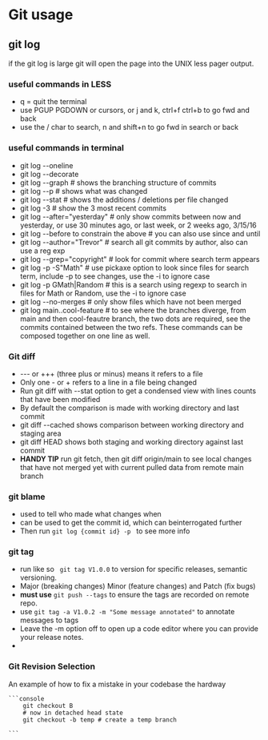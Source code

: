# Git usage

## git log
if the git log is large git will open the page into the UNIX less pager output.

### useful commands in LESS
- q = quit the terminal
- use PGUP PGDOWN or cursors, or j and k, ctrl+f ctrl+b to go fwd and back
- use the / char to search, n and shift+n to go fwd in search or back

### useful commands in terminal 
- git log --oneline
- git log --decorate
- git log --graph # shows the branching structure of commits
- git log --p # shows what was changed
- git log --stat # shows the additions / deletions per file changed
- git log -3 # show the 3 most recent commits
- git log --after="yesterday" # only show commits between now and yesterday, or use 30 minutes ago, or last week, or 2 weeks ago, 3/15/16
- git log --before to constrain the above # you can also use since and until 
- git log --author="Trevor" # search all git commits by author, also can use a reg exp 
- git log --grep="copyright"  # look for commit where search term appears
- git log -p -S"Math"  # use pickaxe option to look since files for search term, include -p to see changes, use the -i to ignore case
- git log -p GMath\|Random # this is a search using regexp to search in files for Math or Random, use the -i to ignore case
- git log --no-merges # only show files which have not been merged
- git log main..cool-feature # to see where the branches diverge, from main and then cool-feautre branch, the two dots are required, see the commits contained between the two refs. These commands can be composed together on one line as well.

### Git diff
- --- or +++ (three plus or minus) means it refers to a file
- Only one - or + refers to a line in a file being changed
- Run git diff with --stat option to get a condensed view with lines counts that have been modified
- By default the comparison is made with working directory and last commit
- git diff --cached shows comparison between working directory and staging area
- git diff HEAD shows both staging and working directory against last commit
- __HANDY TIP__ run git fetch, then git diff origin/main to see local changes that have not merged yet with current pulled data from remote main branch

### git blame
- used to tell who made what changes when
- can be used to get the commit id, which can beinterrogated further
- Then run ```git log {commit id} -p ``` to see more info

### git tag
- run like so ``` git tag V1.0.0``` to version for specific releases, semantic versioning.
- Major (breaking changes) Minor (feature changes) and Patch (fix bugs)
- __must use__ ```git push --tags``` to ensure the tags are recorded on remote repo.
- use ```git tag -a V1.0.2 -m "Some message annotated"``` to annotate messages to tags
- Leave the -m option off to open up a code editor where you can provide your release notes.
- 

### Git Revision Selection
An example of how to fix a mistake in your codebase the hardway

    ```console
        git checkout B
        # now in detached head state
        git checkout -b temp # create a temp branch

    ```

